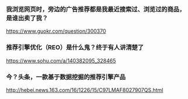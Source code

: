 ### 我浏览网页时，旁边的广告推荐都是我最近搜索过、浏览过的商品，是谁出卖了我？
https://www.guokr.com/question/300370
### 推荐引擎优化（REO）是什么鬼？终于有人讲清楚了 
https://www.sohu.com/a/140382095_328465
### 今？头条，一款基于数据挖掘的推荐引擎产品
http://hebei.news.163.com/16/1226/15/C97LMAF8027907QS.html
